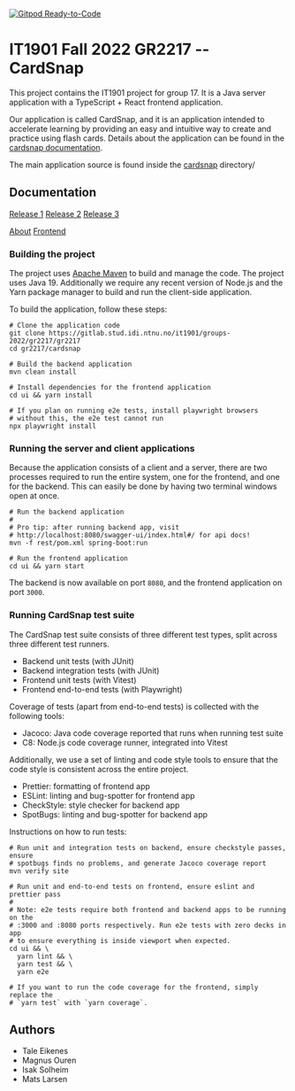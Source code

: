 [![Gitpod Ready-to-Code](https://img.shields.io/badge/Gitpod-Ready--to--Code-blue?logo=gitpod)](https://gitpod.stud.ntnu.no/#https://gitlab.stud.idi.ntnu.no/it1901/groups-2022/gr2217/gr2217)

# IT1901 Fall 2022 GR2217 -- CardSnap

This project contains the IT1901 project for group 17. It is a Java server
application with a TypeScript + React frontend application.

Our application is called CardSnap, and it is an application intended to
accelerate learning by providing an easy and intuitive way to create and
practice using flash cards. Details about the application can be found in the
[cardsnap documentation](cardsnap/README.md).

The main application source is found inside the [cardsnap](cardsnap) directory/

## Documentation

[Release 1](docs/release1/README.md)
[Release 2](docs/release2/README.md)
[Release 3](docs/release3/README.md)

[About](cardsnap/README.md)
[Frontend](cardsnap/ui/README.md)

### Building the project

The project uses [Apache Maven](https://maven.apache.org/) to build and manage
the code. The project uses Java 19. Additionally we require any recent version
of Node.js and the Yarn package manager to build and run the client-side
application.

To build the application, follow these steps:

```shell
# Clone the application code
git clone https://gitlab.stud.idi.ntnu.no/it1901/groups-2022/gr2217/gr2217
cd gr2217/cardsnap

# Build the backend application
mvn clean install

# Install dependencies for the frontend application
cd ui && yarn install

# If you plan on running e2e tests, install playwright browsers
# without this, the e2e test cannot run
npx playwright install
```

### Running the server and client applications

Because the application consists of a client and a server, there are two
processes required to run the entire system, one for the frontend, and one for
the backend. This can easily be done by having two terminal windows open at 
once.

```
# Run the backend application
#
# Pro tip: after running backend app, visit
# http://localhost:8080/swagger-ui/index.html#/ for api docs!
mvn -f rest/pom.xml spring-boot:run

# Run the frontend application
cd ui && yarn start
```

The backend is now available on port `8080`, and the frontend application on
port `3000`.

### Running CardSnap test suite

The CardSnap test suite consists of three different test types, split across
three different test runners.

- Backend unit tests (with JUnit)
- Backend integration tests (with JUnit)
- Frontend unit tests (with Vitest)
- Frontend end-to-end tests (with Playwright)

Coverage of tests (apart from end-to-end tests) is collected with the following
tools:

- Jacoco: Java code coverage reported that runs when running test suite
- C8: Node.js code coverage runner, integrated into Vitest

Additionally, we use a set of linting and code style tools to ensure that the
code style is consistent across the entire project.

- Prettier: formatting of frontend app
- ESLint: linting and bug-spotter for frontend app
- CheckStyle: style checker for backend app
- SpotBugs: linting and bug-spotter for backend app

Instructions on how to run tests:

```shell
# Run unit and integration tests on backend, ensure checkstyle passes, ensure
# spotbugs finds no problems, and generate Jacoco coverage report
mvn verify site

# Run unit and end-to-end tests on frontend, ensure eslint and prettier pass
#
# Note: e2e tests require both frontend and backend apps to be running on the
# :3000 and :8080 ports respectively. Run e2e tests with zero decks in app
# to ensure everything is inside viewport when expected.
cd ui && \
  yarn lint && \
  yarn test && \
  yarn e2e

# If you want to run the code coverage for the frontend, simply replace the
# `yarn test` with `yarn coverage`.
```

## Authors

-   Tale Eikenes
-   Magnus Ouren
-   Isak Solheim
-   Mats Larsen

